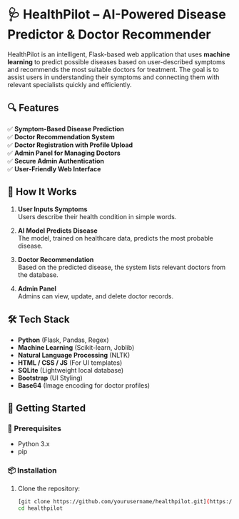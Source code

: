 # 🩺 HealthPilot – AI-Powered Disease Predictor & Doctor Recommender

HealthPilot is an intelligent, Flask-based web application that uses **machine learning** to predict possible diseases based on user-described symptoms and recommends the most suitable doctors for treatment. The goal is to assist users in understanding their symptoms and connecting them with relevant specialists quickly and efficiently.



## 🔍 Features

✅ **Symptom-Based Disease Prediction**  
✅ **Doctor Recommendation System**  
✅ **Doctor Registration with Profile Upload**  
✅ **Admin Panel for Managing Doctors**  
✅ **Secure Admin Authentication**  
✅ **User-Friendly Web Interface**  



## 🧠 How It Works

1. **User Inputs Symptoms**  
   Users describe their health condition in simple words.

2. **AI Model Predicts Disease**  
   The model, trained on healthcare data, predicts the most probable disease.

3. **Doctor Recommendation**  
   Based on the predicted disease, the system lists relevant doctors from the database.

4. **Admin Panel**  
   Admins can view, update, and delete doctor records.



## 🛠️ Tech Stack

- **Python** (Flask, Pandas, Regex)
- **Machine Learning** (Scikit-learn, Joblib)
- **Natural Language Processing** (NLTK)
- **HTML / CSS / JS** (For UI templates)
- **SQLite** (Lightweight local database)
- **Bootstrap** (UI Styling)
- **Base64** (Image encoding for doctor profiles)





## 🚀 Getting Started

### 🔧 Prerequisites

- Python 3.x
- pip

### 📦 Installation

1. Clone the repository:
   ```bash
   [git clone https://github.com/yourusername/healthpilot.git](https://github.com/Laiba-Faisal/Health_Pilot.git)
   cd healthpilot
